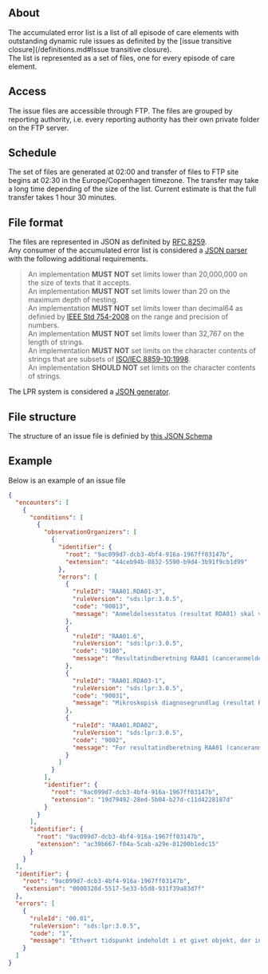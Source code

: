 ## About
The accumulated error list is a list of all episode of care elements with outstanding dynamic rule issues as definited by the [issue transitive closure](/definitions.md#Issue transitive closure).  
The list is represented as a set of files, one for every episode of care element.

## Access
The issue files are accessible through FTP.
The files are grouped by reporting authority, i.e. every reporting authority has their own private folder on the FTP server.

## Schedule
The set of files are generated at 02:00 and transfer of files to FTP site begins at 02:30 in the Europe/Copenhagen timezone. 
The transfer may take a long time depending of the size of the list. Current estimate is that the full transfer takes 1 hour 30 minutes. 

## File format
The files are represented in JSON as definited by [RFC 8259](https://tools.ietf.org/html/rfc8259).  
Any consumer of the accumulated error list is considered a [JSON parser](https://tools.ietf.org/html/rfc8259#section-9) with the following additional requirements.

> An implementation **MUST NOT** set limits lower than 20,000,000 on the size of texts that it accepts.  
> An implementation **MUST NOT** set limits lower than 20 on the maximum depth of nesting.  
> An implementation **MUST NOT** set limits lower than decimal64 as definied by [IEEE Std 754-2008](https://ieeexplore.ieee.org/document/4610935/) on the range and precision of numbers.  
> An implementation **MUST NOT** set limits lower than 32,767 on the length of strings.  
> An implementation **MUST NOT** set limits on the character contents of strings that are subsets of [ISO/IEC 8859-10:1998](https://www.iso.org/standard/28254.html).  
> An implementation **SHOULD NOT** set limits on the character contents of strings.
   
The LPR system is considered a [JSON generator](https://tools.ietf.org/html/rfc8259#section-10).

## File structure
The structure of an issue file is definied by [this JSON Schema](../resources/acl.schema.json)

## Example
Below is an example of an issue file
```json
{
  "encounters": [
    {
      "conditions": [
        {
          "observationOrganizers": [
            {
              "identifier": {
                "root": "9ac099d7-dcb3-4bf4-916a-1967ff03147b",
                "extension": "44ceb94b-0832-5590-b9d4-3b91f9cb1d99"
              },
              "errors": [
                {
                  "ruleId": "RAA01.RDA01-3",
                  "ruleVersion": "sds:lpr:3.0.5",
                  "code": "90013",
                  "message": "Anmeldelsesstatus (resultat RDA01) skal være i en af kodelisterne res.statuscar.subb og res.statuscar.subc ved komplet indberetning"
                },
                {
                  "ruleId": "RAA01.6",
                  "ruleVersion": "sds:lpr:3.0.5",
                  "code": "9100",
                  "message": "Resultatindberetning RAA01 (canceranmeldelse) må kun trigges af en diagnose i kodelisten diag.car"
                },
                {
                  "ruleId": "RAA01.RDA03-1",
                  "ruleVersion": "sds:lpr:3.0.5",
                  "code": "90031",
                  "message": "Mikroskopisk diagnosegrundlag (resultat RDA03) skal være i kodelisten res.mikrogr"
                },
                {
                  "ruleId": "RAA01.RDA02",
                  "ruleVersion": "sds:lpr:3.0.5",
                  "code": "9002",
                  "message": "For resultatindberetning RAA01 (canceranmeldelse) skal der være et resultat af type RDA02 (makroskopisk diagnosegrundlag), når anmeldelsesstatus (resultat RDA01) er i kodelisten res.statuscar.suba"
                }
              ]
            }
          ],
          "identifier": {
            "root": "9ac099d7-dcb3-4bf4-916a-1967ff03147b",
            "extension": "19d79492-28ed-5b04-b27d-c11d4228187d"
          }
        }
      ],
      "identifier": {
        "root": "9ac099d7-dcb3-4bf4-916a-1967ff03147b",
        "extension": "ac39b667-f04a-5cab-a29e-01200b1edc15"
      }
    }
  ],
  "identifier": {
    "root": "9ac099d7-dcb3-4bf4-916a-1967ff03147b",
    "extension": "0000328d-5517-5e33-b5d8-931f39a83d7f"
  },
  "errors": [
    {
      "ruleId": "00.01",
      "ruleVersion": "sds:lpr:3.0.5",
      "code": "1",
      "message": "Ethvert tidspunkt indeholdt i et givet objekt, der indberettes, skal ligge før eller samtidig med indberetningens tidsstempel, som igen skal ligge før aktuelle tidspunkt"
    }
  ]
}
```